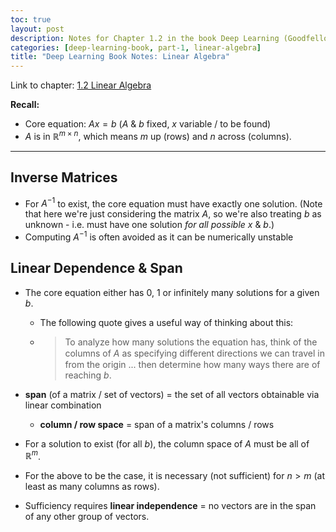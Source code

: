 ```yaml
---
toc: true
layout: post
description: Notes for Chapter 1.2 in the book Deep Learning (Goodfellow et al.).
categories: [deep-learning-book, part-1, linear-algebra]
title: "Deep Learning Book Notes: Linear Algebra"
---
```


Link to chapter: [1.2 Linear Algebra](https://www.deeplearningbook.org/contents/linear_algebra.html)

**Recall:**

- Core equation: $Ax = b$    ($A$ & $b$ fixed, $x$ variable / to be found)
- $A$ is in $\mathbb{R}^{m \times n}$, which means $m$ up (rows) and $n$ across (columns).

***

## Inverse Matrices

- For $A^{-1}$ to exist, the core equation must have exactly one solution. (Note that here we're just considering the matrix $A$, so we're also treating $b$ as unknown - i.e. must have one solution *for all possible* $x$ & $b$.)
- Computing $A^{-1}$ is often avoided as it can be numerically unstable

## Linear Dependence & Span

- The core equation either has 0, 1 or infinitely many solutions for a given $b$.

  - The following quote gives a useful way of thinking about this:

  - > To analyze how many solutions the equation has, think of the columns of $A$ as specifying diﬀerent directions we can travel in from the origin ... then determine how many ways there are of reaching $b$.

- **span** (of a matrix / set of vectors) = the set of all vectors obtainable via linear combination
  - **column / row space** = span of a matrix's columns / rows
- For a solution to exist (for all $b$), the column space of $A$ must be all of $\mathbb{R}^{m}$.
- For the above to be the case, it is necessary (not sufficient) for $n \gt m$ (at least as many columns as rows).
- Sufficiency requires **linear independence** = no vectors are in the span of any other group of vectors.
